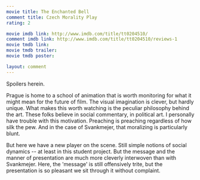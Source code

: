 ```yaml
---
movie title: The Enchanted Bell
comment title: Czech Morality Play
rating: 2

movie imdb link: http://www.imdb.com/title/tt0204510/
comment imdb link: http://www.imdb.com/title/tt0204510/reviews-1
movie tmdb link: 
movie tmdb trailer: 
movie tmdb poster: 

layout: comment
---
```


Spoilers herein.

Prague is home to a school of animation that is worth monitoring for what it might mean for the future of film. The visual imagination is clever, but hardly unique. What makes this worth watching is the peculiar philosophy behind the art. These folks believe in social commentary, in political art. I personally have trouble with this motivation. Preaching is preaching regardless of how silk the pew. And in the case of Svankmejer, that moralizing is particularly blunt.

But here we have a new player on the scene. Still simple notions of social dynamics -- at least in this student project. But the message and the manner of presentation are much more cleverly interwoven than with Svankmejer. Here, the 'message' is still offensively trite, but the presentation is so pleasant we sit through it without complaint.